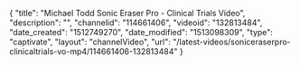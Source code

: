 {
    "title": "Michael Todd Sonic Eraser Pro - Clinical Trials Video",
    "description": "",
    "channelid": "114661406",
    "videoid": "132813484",
    "date_created": "1512749270",
    "date_modified": "1513098309",
    "type": "captivate",
    "layout": "channelVideo",
    "url": "\/latest-videos\/soniceraserpro-clinicaltrials-vo-mp4\/114661406-132813484"
}